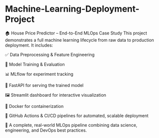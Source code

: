 # Machine-Learning-Deployment-Project
🏠 House Price Predictor – End-to-End MLOps Case Study
This project demonstrates a full machine learning lifecycle from raw data to production deployment. It includes:

✅ Data Preprocessing & Feature Engineering

🤖 Model Training & Evaluation

📊 MLflow for experiment tracking

🚀 FastAPI for serving the trained model

🖼️ Streamlit dashboard for interactive visualization

🐳 Docker for containerization

🔁 GitHub Actions & CI/CD pipelines for automated, scalable deployment

🔗 A complete, real-world MLOps pipeline combining data science, engineering, and DevOps best practices.
